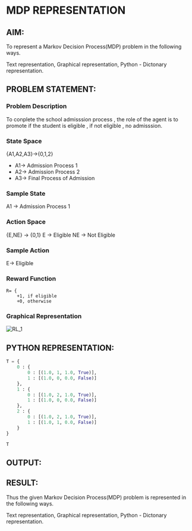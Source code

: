 # MDP REPRESENTATION

## AIM:
To represent a Markov Decision Process(MDP) problem in the following ways.

Text representation,
Graphical representation,
Python - Dictonary representation.

## PROBLEM STATEMENT:

### Problem Description
To conplete the school admisssion process , the role of the agent is to promote if the student is eligible , if not eligible , no admisssion.
### State Space
{A1,A2,A3}->{0,1,2}
- A1-> Admission Process 1
- A2-> Admission Process 2
- A3-> Final Process of Admission

### Sample State
A1 -> Admission Process 1

### Action Space
{E,NE} -> {0,1}
E  -> Eligible
NE -> Not Eligible

### Sample Action
E-> Eligible

### Reward Function
```
R= {
    +1, if eligible
    +0, otherwise

```
### Graphical Representation

![RL_1](https://github.com/user-attachments/assets/7c52561d-a6ec-42a4-bd41-452cc404ec47)


## PYTHON REPRESENTATION:
```py
T = {
    0 : {
        0 : [(1.0, 1, 1.0, True)],
        1 : [(1.0, 0, 0.0, False)]
    },
    1 : {
        0 : [(1.0, 2, 1.0, True)],
        1 : [(1.0, 0, 0.0, False)]
    },
    2 : {
        0 : [(1.0, 2, 1.0, True)],
        1 : [(1.0, 1, 0.0, False)]
    }
}

T
```

## OUTPUT:



## RESULT:
Thus the given Markov Decision Process(MDP) problem is represented in the following ways.

Text representation,
Graphical representation,
Python - Dictonary representation.

